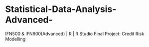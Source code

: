 # Statistical-Data-Analysis-Advanced-
IFN500 &amp; IFN600(Advanced) | R | R Studio
Final Project: Credit Risk Modelling
